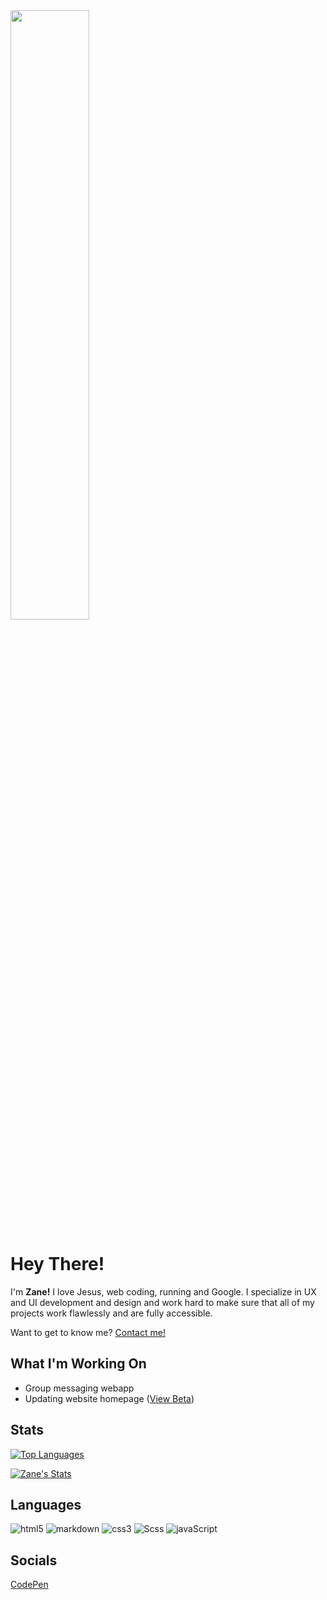 <img src="https://zanewesley.github.io/images/codepen-profile-bg.svg" width="50%">

# Hey There!
I'm **Zane!** I love Jesus, web coding, running and Google. I specialize in UX and UI development and design and work hard to make sure that all of my projects work flawlessly and are fully accessible.

Want to get to know me?  [Contact me!](https://zanewesley.github.io/about)

## What I'm Working On
- Group messaging webapp
- Updating website homepage ([View Beta](https://zanewesley.github.io/beta))


## Stats
[![Top Languages](https://github-readme-stats.vercel.app/api/top-langs/?username=zanewesley&layout=compact&hide=ruby)](https://github.com/zanewesley)

[![Zane's Stats](https://github-readme-stats.vercel.app/api?username=zanewesley&layout=compact&hide=prs&show_icons=true)](https://github.com/zanewesley)

## Languages
![html5](https://img.shields.io/badge/html5-f06529?&style=for-the-badge&logo=html5&logoColor=f06529&colorA=eeeeee&colorB=f06529)
![markdown](https://img.shields.io/badge/markdown-0077b5?style=for-the-badge&logo=markdown&logoColor=444444&colorA=eeeeee&colorB=444444)
![css3](https://img.shields.io/badge/css3-2965f1?&style=for-the-badge&logo=css3&logoColor=2965f1&colorA=eeeeee&colorB=2965f1)
![Scss](https://img.shields.io/badge/sass-cd6799?&style=for-the-badge&logo=sass&logoColor=cd6799&colorA=eeeeee&colorB=cd6799)
![javaScript](https://img.shields.io/badge/javascript-f0db4f?&style=for-the-badge&logo=javascript&logoColor=323330&colorA=eeeeee&colorB=f0db4f)

## Socials
<a href="https://codepen.io/zanewesley">CodePen</a>

